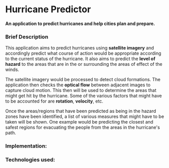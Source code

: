 Hurricane Predictor
=====================

**An application to predict hurricanes and help cities plan and prepare.**

### Brief Description

This application aims to predict hurricanes using **satellite imagery** and accordingly predict what course of action would be appropriate
according to the current status of the hurricane. It also aims to predict the **level of hazard** to the areas that are in the or surrounding the
areas of effect of the winds.

The satellite imagery would be processed to detect cloud formations. The application then checks the **optical flow** between adjacent images
to capture cloud motion. This then will be used to determine the areas that might get hit by the hurricane. Some of the various factors that might
have to be accounted for are **rotation**, **velocity**, etc.

Once the areas/regions that have been predicted as being in the hazard zones have been identified, a list of various measures that might have
to be taken will be shown. One example would be predicting the closest and safest regions for evacuating the people from the areas in the hurricane's
path.

### Implementation:

### Technologies used:
